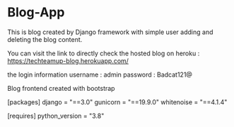 # Blog-App
This is blog created by Django framework with simple user adding and deleting the blog content.

You can visit the link to directly check the hosted blog on heroku :
https://techteamup-blog.herokuapp.com/

the login information
username : admin
password : Badcat121@

Blog frontend created with bootstrap

[packages]
django = "==3.0"
gunicorn = "==19.9.0"
whitenoise = "==4.1.4"

[requires]
python_version = "3.8"
